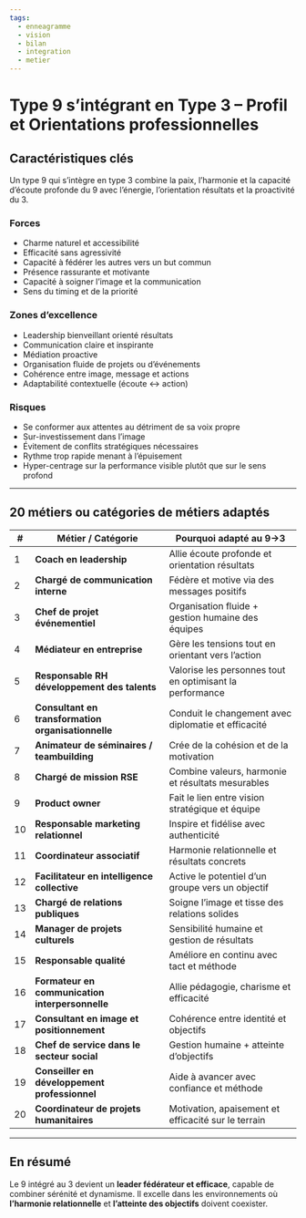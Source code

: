 ```yaml
---
tags:
  - enneagramme
  - vision
  - bilan
  - integration
  - metier
---
```

# Type 9 s’intégrant en Type 3 – Profil et Orientations professionnelles

## Caractéristiques clés

Un type 9 qui s’intègre en type 3 combine la paix, l’harmonie et la capacité d’écoute profonde du 9 avec l’énergie, l’orientation résultats et la proactivité du 3.

### Forces
- Charme naturel et accessibilité
- Efficacité sans agressivité
- Capacité à fédérer les autres vers un but commun
- Présence rassurante et motivante
- Capacité à soigner l’image et la communication
- Sens du timing et de la priorité

### Zones d’excellence
- Leadership bienveillant orienté résultats
- Communication claire et inspirante
- Médiation proactive
- Organisation fluide de projets ou d’événements
- Cohérence entre image, message et actions
- Adaptabilité contextuelle (écoute ↔ action)

### Risques
- Se conformer aux attentes au détriment de sa voix propre
- Sur-investissement dans l’image
- Évitement de conflits stratégiques nécessaires
- Rythme trop rapide menant à l’épuisement
- Hyper-centrage sur la performance visible plutôt que sur le sens profond

---

## 20 métiers ou catégories de métiers adaptés

| # | Métier / Catégorie | Pourquoi adapté au 9→3 |
|---|-------------------|------------------------|
| 1 | **Coach en leadership** | Allie écoute profonde et orientation résultats |
| 2 | **Chargé de communication interne** | Fédère et motive via des messages positifs |
| 3 | **Chef de projet événementiel** | Organisation fluide + gestion humaine des équipes |
| 4 | **Médiateur en entreprise** | Gère les tensions tout en orientant vers l’action |
| 5 | **Responsable RH développement des talents** | Valorise les personnes tout en optimisant la performance |
| 6 | **Consultant en transformation organisationnelle** | Conduit le changement avec diplomatie et efficacité |
| 7 | **Animateur de séminaires / teambuilding** | Crée de la cohésion et de la motivation |
| 8 | **Chargé de mission RSE** | Combine valeurs, harmonie et résultats mesurables |
| 9 | **Product owner** | Fait le lien entre vision stratégique et équipe |
| 10 | **Responsable marketing relationnel** | Inspire et fidélise avec authenticité |
| 11 | **Coordinateur associatif** | Harmonie relationnelle et résultats concrets |
| 12 | **Facilitateur en intelligence collective** | Active le potentiel d’un groupe vers un objectif |
| 13 | **Chargé de relations publiques** | Soigne l’image et tisse des relations solides |
| 14 | **Manager de projets culturels** | Sensibilité humaine et gestion de résultats |
| 15 | **Responsable qualité** | Améliore en continu avec tact et méthode |
| 16 | **Formateur en communication interpersonnelle** | Allie pédagogie, charisme et efficacité |
| 17 | **Consultant en image et positionnement** | Cohérence entre identité et objectifs |
| 18 | **Chef de service dans le secteur social** | Gestion humaine + atteinte d’objectifs |
| 19 | **Conseiller en développement professionnel** | Aide à avancer avec confiance et méthode |
| 20 | **Coordinateur de projets humanitaires** | Motivation, apaisement et efficacité sur le terrain |

---

## En résumé
Le 9 intégré au 3 devient un **leader fédérateur et efficace**, capable de combiner sérénité et dynamisme. Il excelle dans les environnements où **l’harmonie relationnelle** et **l’atteinte des objectifs** doivent coexister.
